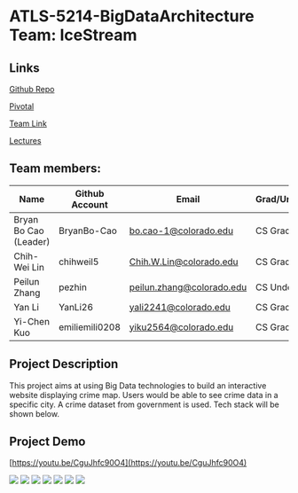 
# ATLS-5214-BigDataArchitecture Team: IceStream
## Links
[Github Repo](https://github.com/CUBigDataClass/IceStream)

[Pivotal](https://www.pivotaltracker.com/n/projects/1972679)

[Team Link](https://docs.google.com/spreadsheets/d/1Gv0jFhpdrLyGMqTjAnCv5wOGW3jQOCt-bI6XhQpgD9I/edit)

[Lectures](https://drive.google.com/open?id=0B3LEOOo_IkKfV1JOOXJvWl92Nnc)

## Team members:
Name | Github Account | Email | Grad/Undergrad
--- | --- | --- | ---
Bryan Bo Cao (Leader) |	BryanBo-Cao	| bo.cao-1@colorado.edu | CS Grad
Chih-Wei Lin | chihweil5 | Chih.W.Lin@colorado.edu | CS Grad
Peilun Zhang | pezhin	| peilun.zhang@colorado.edu | CS Undergrad																	
Yan Li | YanLi26 | yali2241@colorado.edu| CS Grad
Yi-Chen Kuo |	emiliemili0208 | yiku2564@colorado.edu | CS Grad

## Project Description
This project aims at using Big Data technologies to build an interactive website displaying crime map. Users would be able to see crime data in a specific city. A crime dataset from government is used. Tech stack will be shown below.

## Project Demo
[https://youtu.be/CguJhfc90O4](https://youtu.be/CguJhfc90O4)

![](img/Demo20170423SunOverview.gif)
![](img/Demo20170423SunDashboard1.gif)
![](img/Demo20170423SunDashboard2.gif)
![](img/Demo20170423SunDashboard3.gif)
![](img/Demo20170423SunChicago1.gif)
![](img/Demo20170423SunChicago2.gif)
![](img/Demo20170423SunChicago3.gif)

